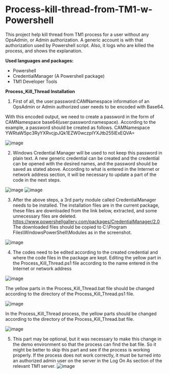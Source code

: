 # Process-kill-thread-from-TM1-w-Powershell

This project help kill thread from TM1 process for a user without any OpsAdmin, or Admin authorization. A generic account is with that authorization used by Powershell script.
Also, it logs who are killed the process, and shows the explanation.

**Used languages and packages:**

* Powershell
* CredentialManager (A Powershell package)
* TM1 Developer Tools


**Process_Kill_Thread Installation**
1) First of all, the user:password:CAMNamespace information of an OpsAdmin or Admin authorized user needs to be encoded with Base64.
 
With this encoded output, we need to create a password in the form of CAMNamespace base64(user:password:namespace). According to the example, a password should be created as follows.
CAMNamespace YWRtaW5pc3RyYXRvcjpJQk1EZW0wczpIYXJtb255IExEQVA=

![image](https://user-images.githubusercontent.com/35421890/156769096-4768a4d0-88d6-4802-9fae-851379525f91.png)


2)  Windows Credential Manager will be used to not keep this password in plain text. A new generic credential can be created and the credential can be opened with the desired names, and the password should be saved as stated above. According to what is entered in the Internet or network address section, it will be necessary to update a part of the code in the next steps.

![image](https://user-images.githubusercontent.com/35421890/156769172-36d0db75-1c1d-4096-a9af-4169b24413c8.png)
![image](https://user-images.githubusercontent.com/35421890/156769186-c59fc819-fd9d-47fe-ad45-f4aba3504d6d.png)

 

3) After the above steps, a 3rd party module called CredentialManager needs to be installed. The installation files are in the current package, these files are downloaded from the link below, extracted, and some unnecessary files are deleted.
https://www.powershellgallery.com/packages/CredentialManager/2.0 
The downloaded files should be copied to C:\Program Files\WindowsPowerShell\Modules as in the screenshot.

![image](https://user-images.githubusercontent.com/35421890/156769214-6cb44364-5972-4db5-b137-f8c109030e6d.png)


4) The codes need to be edited according to the created credential and where the code files in the package are kept.
Editing the yellow part in the Process_Kill_Thread.ps1 file according to the name entered in the Internet or network address
 
![image](https://user-images.githubusercontent.com/35421890/156769223-a82d1b67-7a80-4acb-a931-64ddba66feae.png)

The yellow parts in the Process_Kill_Thread.bat file should be changed according to the directory of the Process_Kill_Thread.ps1 file.

 ![image](https://user-images.githubusercontent.com/35421890/156769244-bbc47715-5d15-4d68-87b8-81e57e3d037e.png)

In the Process_Kill_Thread process, the yellow parts should be changed according to the directory of the Process_Kill_Thread.bat file.

![image](https://user-images.githubusercontent.com/35421890/156769258-c0bc9e63-d7af-47d1-9a74-5621fff3a0d0.png)

5) This part may be optional, but it was necessary to make this change in the demo environment so that the process can find the bat file. So it might be better to skip this part and see if the process is working properly. If the process does not work correctly, it must be turned into an authorized admin user on the server in the Log On As section of the relevant TM1 server.
 ![image](https://user-images.githubusercontent.com/35421890/156769272-34b7c676-d47b-409d-9001-44933c9ef79e.png)

